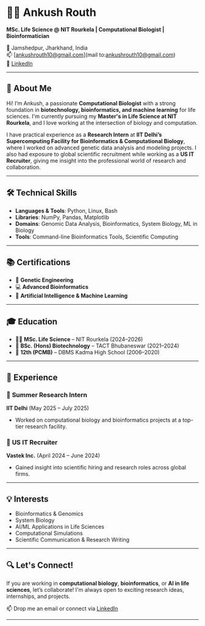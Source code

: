 # 👨‍🔬 Ankush Routh

**MSc. Life Science @ NIT Rourkela | Computational Biologist | Bioinformatician**

📍 Jamshedpur, Jharkhand, India  
📫 [ankushrouth10@gmail.com](mail to:ankushrouth10@gmail.com)  
🔗 [LinkedIn](https://www.linkedin.com/in/ankushrouth)

---

## 🧬 About Me

Hi! I’m Ankush, a passionate **Computational Biologist** with a strong foundation in **biotechnology, bioinformatics, and machine learning** for life sciences. I'm currently pursuing my **Master's in Life Science at NIT Rourkela**, and I love working at the intersection of biology and computation.

I have practical experience as a **Research Intern** at **IIT Delhi’s Supercomputing Facility for Bioinformatics & Computational Biology**, where I worked on advanced genetic data analysis and modeling projects. I also had exposure to global scientific recruitment while working as a **US IT Recruiter**, giving me insight into the professional world of research and collaboration.

---

## 🛠️ Technical Skills

- **Languages & Tools**: Python, Linux, Bash
- **Libraries**: NumPy, Pandas, Matplotlib
- **Domains**: Genomic Data Analysis, Bioinformatics, System Biology, ML in Biology
- **Tools**: Command-line Bioinformatics Tools, Scientific Computing

---

## 📚 Certifications

- 🧬 **Genetic Engineering**
- 💻 **Advanced Bioinformatics**
- 🤖 **Artificial Intelligence & Machine Learning**

---

## 🎓 Education

- 🧑‍🔬 **MSc. Life Science** – NIT Rourkela (2024–2026)
- 🔬 **BSc. (Hons) Biotechnology** – TACT Bhubaneswar (2021–2024)
- 🏫 **12th (PCMB)** – DBMS Kadma High School (2006–2020)

---

## 🧪 Experience

### 🔹 **Summer Research Intern**  
**IIT Delhi** (May 2025 – July 2025)  
- Worked on computational biology and bioinformatics projects at a top-tier research facility.

### 🔹 **US IT Recruiter**  
**Vastek Inc.** (April 2024 – June 2024)  
- Gained insight into scientific hiring and research roles across global firms.

---

## 💡 Interests

- Bioinformatics & Genomics  
- System Biology  
- AI/ML Applications in Life Sciences  
- Computational Simulations  
- Scientific Communication & Research Writing  

---

## 🔍 Let's Connect!

If you are working in **computational biology**, **bioinformatics**, or **AI in life sciences**, let’s collaborate! I'm always open to exciting research ideas, internships, and projects.

📫 Drop me an email or connect via [LinkedIn](https://www.linkedin.com/in/ankushrouth)

---
